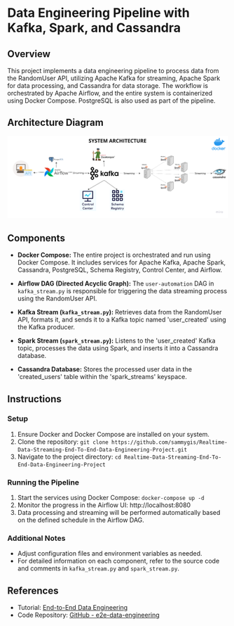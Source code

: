 # Data Engineering Pipeline with Kafka, Spark, and Cassandra

## Overview
This project implements a data engineering pipeline to process data from the RandomUser API, utilizing Apache Kafka for streaming, Apache Spark for data processing, and Cassandra for data storage. The workflow is orchestrated by Apache Airflow, and the entire system is containerized using Docker Compose. PostgreSQL is also used as part of the pipeline.

## Architecture Diagram
![alt text](architecture.png)

## Components
- **Docker Compose:** The entire project is orchestrated and run using Docker Compose. It includes services for Apache Kafka, Apache Spark, Cassandra, PostgreSQL, Schema Registry, Control Center, and Airflow.

- **Airflow DAG (Directed Acyclic Graph):** The `user-automation` DAG in `kafka_stream.py` is responsible for triggering the data streaming process using the RandomUser API.

- **Kafka Stream (`kafka_stream.py`):** Retrieves data from the RandomUser API, formats it, and sends it to a Kafka topic named 'user_created' using the Kafka producer.

- **Spark Stream (`spark_stream.py`):** Listens to the 'user_created' Kafka topic, processes the data using Spark, and inserts it into a Cassandra database.

- **Cassandra Database:** Stores the processed user data in the 'created_users' table within the 'spark_streams' keyspace.

## Instructions

### Setup
1. Ensure Docker and Docker Compose are installed on your system.
2. Clone the repository: `git clone https://github.com/sammygis/Realtime-Data-Streaming-End-To-End-Data-Engineering-Project.git`
3. Navigate to the project directory: `cd Realtime-Data-Streaming-End-To-End-Data-Engineering-Project`

### Running the Pipeline
1. Start the services using Docker Compose: `docker-compose up -d`
2. Monitor the progress in the Airflow UI: http://localhost:8080
3. Data processing and streaming will be performed automatically based on the defined schedule in the Airflow DAG.

### Additional Notes
- Adjust configuration files and environment variables as needed.
- For detailed information on each component, refer to the source code and comments in `kafka_stream.py` and `spark_stream.py`.

## References
- Tutorial: [End-to-End Data Engineering](https://www.youtube.com/watch?v=GqAcTrqKcrY)
- Code Repository: [GitHub - e2e-data-engineering](https://github.com/airscholar/e2e-data-engineering)


